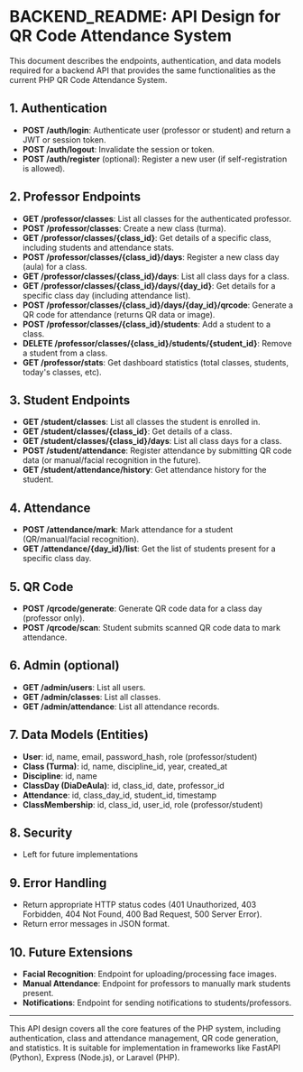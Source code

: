 # BACKEND_README: API Design for QR Code Attendance System

This document describes the endpoints, authentication, and data models required for a backend API that provides the same functionalities as the current PHP QR Code Attendance System.

## 1. Authentication
- **POST /auth/login**: Authenticate user (professor or student) and return a JWT or session token.
- **POST /auth/logout**: Invalidate the session or token.
- **POST /auth/register** (optional): Register a new user (if self-registration is allowed).

## 2. Professor Endpoints
- **GET /professor/classes**: List all classes for the authenticated professor.
- **POST /professor/classes**: Create a new class (turma).
- **GET /professor/classes/{class_id}**: Get details of a specific class, including students and attendance stats.
- **POST /professor/classes/{class_id}/days**: Register a new class day (aula) for a class.
- **GET /professor/classes/{class_id}/days**: List all class days for a class.
- **GET /professor/classes/{class_id}/days/{day_id}**: Get details for a specific class day (including attendance list).
- **POST /professor/classes/{class_id}/days/{day_id}/qrcode**: Generate a QR code for attendance (returns QR data or image).
- **POST /professor/classes/{class_id}/students**: Add a student to a class.
- **DELETE /professor/classes/{class_id}/students/{student_id}**: Remove a student from a class.
- **GET /professor/stats**: Get dashboard statistics (total classes, students, today's classes, etc).

## 3. Student Endpoints
- **GET /student/classes**: List all classes the student is enrolled in.
- **GET /student/classes/{class_id}**: Get details of a class.
- **GET /student/classes/{class_id}/days**: List all class days for a class.
- **POST /student/attendance**: Register attendance by submitting QR code data (or manual/facial recognition in the future).
- **GET /student/attendance/history**: Get attendance history for the student.

## 4. Attendance
- **POST /attendance/mark**: Mark attendance for a student (QR/manual/facial recognition).
- **GET /attendance/{day_id}/list**: Get the list of students present for a specific class day.

## 5. QR Code
- **POST /qrcode/generate**: Generate QR code data for a class day (professor only).
- **POST /qrcode/scan**: Student submits scanned QR code data to mark attendance.

## 6. Admin (optional)
- **GET /admin/users**: List all users.
- **GET /admin/classes**: List all classes.
- **GET /admin/attendance**: List all attendance records.

## 7. Data Models (Entities)
- **User**: id, name, email, password_hash, role (professor/student)
- **Class (Turma)**: id, name, discipline_id, year, created_at
- **Discipline**: id, name
- **ClassDay (DiaDeAula)**: id, class_id, date, professor_id
- **Attendance**: id, class_day_id, student_id, timestamp
- **ClassMembership**: id, class_id, user_id, role (professor/student)

## 8. Security  
- Left for future implementations

## 9. Error Handling
- Return appropriate HTTP status codes (401 Unauthorized, 403 Forbidden, 404 Not Found, 400 Bad Request, 500 Server Error).
- Return error messages in JSON format.

## 10. Future Extensions
- **Facial Recognition**: Endpoint for uploading/processing face images.
- **Manual Attendance**: Endpoint for professors to manually mark students present.
- **Notifications**: Endpoint for sending notifications to students/professors.

---

This API design covers all the core features of the PHP system, including authentication, class and attendance management, QR code generation, and statistics. It is suitable for implementation in frameworks like FastAPI (Python), Express (Node.js), or Laravel (PHP).
